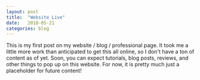 ```yaml
---
layout: post
title:  "Website Live"
date:   2018-05-21
categories: blog
---
```

This is my first post on my website / blog / professional page. It took me a little more work than anticipated to get this all online, so I don't have a ton of content as of yet. Soon, you can expect tutorials, blog posts, reviews, and other things to pop up on this website. For now, it is pretty much just a placeholder for future content!